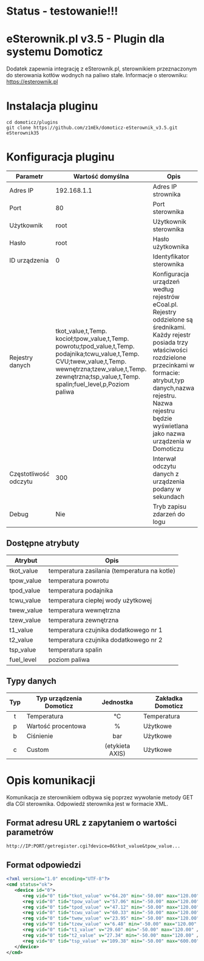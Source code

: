 # Status - testowanie!!!

# eSterownik.pl v3.5 - Plugin dla systemu Domoticz
Dodatek zapewnia integrację z eSterownik.pl, sterownikiem przeznaczonym do sterowania kotłów wodnych na paliwo stałe.
Informacje o sterowniku: https://esterownik.pl

# Instalacja pluginu
```
cd domoticz/plugins
git clone https://github.com/z1mEk/domoticz-eSterownik_v3.5.git eSterownik35
```
# Konfiguracja pluginu

| Parametr   | Wartość domyślna | Opis                           |
| ---------- | ---------------- | ------------------------------ |
| Adres IP   | 192.168.1.1      | Adres IP strownika             |
| Port       | 80               | Port sterownika                |
| Użytkownik | root             | Użytkownik sterownika          |
| Hasło      | root             | Hasło użytkownika              |
| ID urządzenia | 0             | Identyfikator sterownika       |
| Rejestry danych | tkot_value,t,Temp. kocioł;tpow_value,t,Temp. powrotu;tpod_value,t,Temp. podajnika;tcwu_value,t,Temp. CVU;twew_value,t,Temp. wewnętrzna;tzew_value,t,Temp. zewnętrzna;tsp_value,t,Temp. spalin;fuel_level,p,Poziom paliwa | Konfiguracja urządzeń według rejestrów eCoal.pl. Rejestry oddzielone są średnikami. Każdy rejestr posiada trzy właściwości rozdzielone przecinkami w formacie: atrybut,typ danych,nazwa rejestru. Nazwa rejestru będzie wyświetlana jako nazwa urządzenia w Domoticzu |
| Częstotliwość odczytu | 300   | Interwał odczytu danych z urządzenia podany w sekundach |
| Debug      | Nie              | Tryb zapisu zdarzeń do logu    |

## Dostępne atrybuty

| Atrybut    | Opis                                         |
| ---------- | ---------------------------------------------|
| tkot_value | temperatura zasilania (temperatura na kotle) |
| tpow_value | temperatura powrotu                          |
| tpod_value | temperatura podajnika                        |
| tcwu_value | temperatura ciepłej wody użytkowej           |
| twew_value | temperatura wewnętrzna                       |
| tzew_value | temperatura zewnętrzna                       |
| t1_value   | temperatura czujnika dodatkowego nr 1        |
| t2_value   | temperatura czujnika dodatkowego nr 2        |
| tsp_value  | temperatura spalin                           |
| fuel_level | poziom paliwa                                |

## Typy danych
| Typ | Typ urządzenia Domoticz | Jednostka | Zakładka Domoticz |
| :---: | -----------| :----: | -----|
| t | Temperatura | ℃ | Temperatura |
| p | Wartość procentowa | % | Użytkowe |
| b | Ciśnienie | bar | Użytkowe |
| c | Custom | (etykieta AXIS)  | Użytkowe |

# Opis komunikacji
Komunikacja ze sterownikiem odbywa się poprzez wywołanie metody GET dla CGI sterownika. Odpowiedź sterownika jest w formacie XML.

## Format adresu URL z zapytaniem o wartości parametrów
```
http://IP:PORT/getregister.cgi?device=0&tkot_value&tpow_value...
```
## Format odpowiedzi
```xml
<?xml version="1.0" encoding="UTF-8"?>
<cmd status="ok">
   <device id="0">
      <reg vid="0" tid="tkot_value" v="64.20" min="-50.00" max="120.00" />
      <reg vid="0" tid="tpow_value" v="57.06" min="-50.00" max="120.00" />
      <reg vid="0" tid="tpod_value" v="47.12" min="-50.00" max="120.00" />
      <reg vid="0" tid="tcwu_value" v="60.33" min="-50.00" max="120.00" />
      <reg vid="0" tid="twew_value" v="23.95" min="-50.00" max="120.00" />
      <reg vid="0" tid="tzew_value" v="6.48" min="-50.00" max="120.00" />
      <reg vid="0" tid="t1_value" v="29.60" min="-50.00" max="120.00" />
      <reg vid="0" tid="t2_value" v="27.34" min="-50.00" max="120.00" />
      <reg vid="0" tid="tsp_value" v="109.38" min="-50.00" max="600.00" />
   </device>
</cmd>
```
